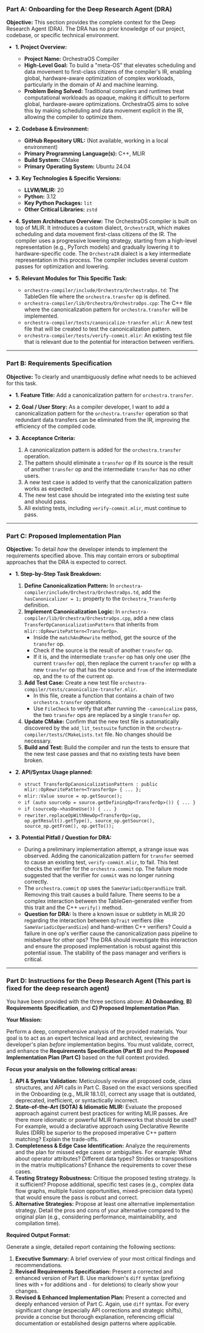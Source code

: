 ### **Part A: Onboarding for the Deep Research Agent (DRA)**

**Objective:** This section provides the complete context for the Deep Research Agent (DRA). The DRA has no prior knowledge of our project, codebase, or specific technical environment.

*   **1. Project Overview:**
    *   **Project Name:** OrchestraOS Compiler
    *   **High-Level Goal:** To build a "meta-OS" that elevates scheduling and data movement to first-class citizens of the compiler's IR, enabling global, hardware-aware optimization of complex workloads, particularly in the domain of AI and machine learning.
    *   **Problem Being Solved:** Traditional compilers and runtimes treat computational workloads as opaque, making it difficult to perform global, hardware-aware optimizations. OrchestraOS aims to solve this by making scheduling and data movement explicit in the IR, allowing the compiler to optimize them.

*   **2. Codebase & Environment:**
    *   **GitHub Repository URL:** (Not available, working in a local environment)
    *   **Primary Programming Language(s):** C++, MLIR
    *   **Build System:** CMake
    *   **Primary Operating System:** Ubuntu 24.04

*   **3. Key Technologies & Specific Versions:**
    *   **LLVM/MLIR:** 20
    *   **Python:** 3.12
    *   **Key Python Packages:** `lit`
    *   **Other Critical Libraries:** `zstd`

*   **4. System Architecture Overview:**
    The OrchestraOS compiler is built on top of MLIR. It introduces a custom dialect, `OrchestraIR`, which makes scheduling and data movement first-class citizens of the IR. The compiler uses a progressive lowering strategy, starting from a high-level representation (e.g., PyTorch models) and gradually lowering it to hardware-specific code. The `OrchestraIR` dialect is a key intermediate representation in this process. The compiler includes several custom passes for optimization and lowering.

*   **5. Relevant Modules for This Specific Task:**
    *   `orchestra-compiler/include/Orchestra/OrchestraOps.td`: The TableGen file where the `orchestra.transfer` op is defined.
    *   `orchestra-compiler/lib/Orchestra/OrchestraOps.cpp`: The C++ file where the canonicalization pattern for `orchestra.transfer` will be implemented.
    *   `orchestra-compiler/tests/canonicalize-transfer.mlir`: A new test file that will be created to test the canonicalization pattern.
    *   `orchestra-compiler/tests/verify-commit.mlir`: An existing test file that is relevant due to the potential for interaction between verifiers.

---

### **Part B: Requirements Specification**

**Objective:** To clearly and unambiguously define *what* needs to be achieved for this task.

*   **1. Feature Title:** Add a canonicalization pattern for `orchestra.transfer`.

*   **2. Goal / User Story:**
    As a compiler developer, I want to add a canonicalization pattern for the `orchestra.transfer` operation so that redundant data transfers can be eliminated from the IR, improving the efficiency of the compiled code.

*   **3. Acceptance Criteria:**
    1.  A canonicalization pattern is added for the `orchestra.transfer` operation.
    2.  The pattern should eliminate a `transfer` op if its source is the result of another `transfer` op and the intermediate `transfer` has no other users.
    3.  A new test case is added to verify that the canonicalization pattern works as expected.
    4.  The new test case should be integrated into the existing test suite and should pass.
    5.  All existing tests, including `verify-commit.mlir`, must continue to pass.

---

### **Part C: Proposed Implementation Plan**

**Objective:** To detail *how* the developer intends to implement the requirements specified above. This may contain errors or suboptimal approaches that the DRA is expected to correct.

*   **1. Step-by-Step Task Breakdown:**
    1.  **Define Canonicalization Pattern:** In `orchestra-compiler/include/Orchestra/OrchestraOps.td`, add the `hasCanonicalizer = 1;` property to the `Orchestra_TransferOp` definition.
    2.  **Implement Canonicalization Logic:** In `orchestra-compiler/lib/Orchestra/OrchestraOps.cpp`, add a new class `TransferOpCanonicalizationPattern` that inherits from `mlir::OpRewritePattern<TransferOp>`.
        *   Inside the `matchAndRewrite` method, get the source of the `transfer` op.
        *   Check if the source is the result of another `transfer` op.
        *   If it is, and the intermediate `transfer` op has only one user (the current `transfer` op), then replace the current `transfer` op with a new `transfer` op that has the source and `from` of the intermediate op, and the `to` of the current op.
    3.  **Add Test Case:** Create a new test file `orchestra-compiler/tests/canonicalize-transfer.mlir`.
        *   In this file, create a function that contains a chain of two `orchestra.transfer` operations.
        *   Use `FileCheck` to verify that after running the `-canonicalize` pass, the two `transfer` ops are replaced by a single `transfer` op.
    4.  **Update CMake:** Confirm that the new test file is automatically discovered by the `add_lit_testsuite` function in the `orchestra-compiler/tests/CMakeLists.txt` file. No changes should be necessary.
    5.  **Build and Test:** Build the compiler and run the tests to ensure that the new test case passes and that no existing tests have been broken.

*   **2. API/Syntax Usage planned:**
    *   `struct TransferOpCanonicalizationPattern : public mlir::OpRewritePattern<TransferOp> { ... };`
    *   `mlir::Value source = op.getSource();`
    *   `if (auto sourceOp = source.getDefiningOp<TransferOp>()) { ... }`
    *   `if (sourceOp->hasOneUse()) { ... }`
    *   `rewriter.replaceOpWithNewOp<TransferOp>(op, op.getResult().getType(), source_op.getSource(), source_op.getFrom(), op.getTo());`

*   **3. Potential Pitfall / Question for DRA:**
    *   During a preliminary implementation attempt, a strange issue was observed. Adding the canonicalization pattern for `transfer` seemed to cause an existing test, `verify-commit.mlir`, to fail. This test checks the verifier for the `orchestra.commit` op. The failure mode suggested that the verifier for `commit` was no longer running correctly.
    *   The `orchestra.commit` op uses the `SameVariadicOperandSize` trait. Removing this trait causes a build failure. There seems to be a complex interaction between the TableGen-generated verifier from this trait and the C++ `verify()` method.
    *   **Question for DRA:** Is there a known issue or subtlety in MLIR 20 regarding the interaction between `OpTrait` verifiers (like `SameVariadicOperandSize`) and hand-written C++ verifiers? Could a failure in one op's verifier cause the canonicalization pass pipeline to misbehave for other ops? The DRA should investigate this interaction and ensure the proposed implementation is robust against this potential issue. The stability of the pass manager and verifiers is critical.

---

### **Part D: Instructions for the Deep Research Agent** (This part is fixed for the deep research agent)


You have been provided with the three sections above: **A) Onboarding**, **B) Requirements Specification**, and **C) Proposed Implementation Plan**.

**Your Mission:**

Perform a deep, comprehensive analysis of the provided materials. Your goal is to act as an expert technical lead and architect, reviewing the developer's plan *before* implementation begins. You must validate, correct, and enhance the **Requirements Specification (Part B)** and the **Proposed Implementation Plan (Part C)** based on the full context provided.

**Focus your analysis on the following critical areas:**

1.  **API & Syntax Validation:** Meticulously review all proposed code, class structures, and API calls in Part C. Based on the exact versions specified in the Onboarding (e.g., MLIR 18.1.0), correct any usage that is outdated, deprecated, inefficient, or syntactically incorrect.
2.  **State-of-the-Art (SOTA) & Idiomatic MLIR:** Evaluate the proposed approach against current best practices for writing MLIR passes. Are there more idiomatic or powerful MLIR frameworks that should be used? For example, would a declarative approach using Declarative Rewrite Rules (DRR) be superior to the proposed imperative C++ pattern matching? Explain the trade-offs.
3.  **Completeness & Edge Case Identification:** Analyze the requirements and the plan for missed edge cases or ambiguities. For example: What about operator attributes? Different data types? Strides or transpositions in the matrix multiplications? Enhance the requirements to cover these cases.
4.  **Testing Strategy Robustness:** Critique the proposed testing strategy. Is it sufficient? Propose additional, specific test cases (e.g., complex data flow graphs, multiple fusion opportunities, mixed-precision data types) that would ensure the pass is robust and correct.
5.  **Alternative Strategies:** Propose at least one alternative implementation strategy. Detail the pros and cons of your alternative compared to the original plan (e.g., considering performance, maintainability, and compilation time).

**Required Output Format:**

Generate a single, detailed report containing the following sections:
1.  **Executive Summary:** A brief overview of your most critical findings and recommendations.
2.  **Revised Requirements Specification:** Present a corrected and enhanced version of Part B. Use markdown's `diff` syntax (prefixing lines with `+` for additions and `-` for deletions) to clearly show your changes.
3.  **Revised & Enhanced Implementation Plan:** Present a corrected and deeply enhanced version of Part C. Again, use `diff` syntax. For every significant change (especially API corrections and strategic shifts), provide a concise but thorough explanation, referencing official documentation or established design patterns where applicable.
